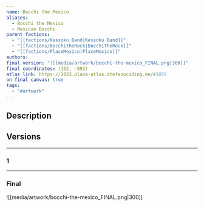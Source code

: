 ```yaml
---
name: Bocchi the Mexico
aliases:
  - Bocchi the Mexico
  - Mexican Bocchi
parent factions:
  - "[[factions/Kessoku Band|Kessoku Band]]"
  - "[[factions/BocchiTheRock|BocchiTheRock]]"
  - "[[factions/PlaceMexico|PlaceMexico]]"
authors: 
final version: "![[media/artwork/bocchi-the-mexico_FINAL.png|300]]"
final coordinates: (152, -892)
atlas link: https://2023.place-atlas.stefanocoding.me/#1056
on final canvas: true
tags:
  - "#artwork"
---
```

## Description


## Versions
___
### 1

___
### Final
![[media/artwork/bocchi-the-mexico_FINAL.png|300]]